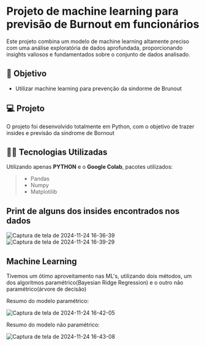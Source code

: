 # Projeto de machine learning para previsão de Burnout em funcionários
Este projeto combina um modelo de machine learning altamente preciso com uma análise exploratória de dados aprofundada, proporcionando insights valiosos e fundamentados sobre o conjunto de dados analisado.


## 🔧 Objetivo

- Utilizar machine learning para prevenção da sindorme de Brunout

## 💻 Projeto
O projeto foi desenvolvido totalmente em Python, com o objetivo de trazer insides e previsão da sindrome de Bornout

## 👨‍💻 Tecnologias Utilizadas

Utilizando apenas **PYTHON** e o **Google Colab**, pacotes utilizados:
> - Pandas
> - Numpy
> - Matplotilib


## Print de alguns dos insides encontrados nos dados
![Captura de tela de 2024-11-24 16-36-39](https://github.com/user-attachments/assets/1fb99d74-a350-494e-87ea-ce90298b18e5)
![Captura de tela de 2024-11-24 16-39-29](https://github.com/user-attachments/assets/944c009c-ed9a-4b21-95de-63d9fc98aa34)

## Machine Learning

Tivemos um ótimo aproveitamento nas ML's, utilizando dois métodos, um dos algoritmos paramétrico(Bayesian Ridge Regression) 
e o outro não paramétrico(árvore de decisão)

Resumo do modelo paramétrico:

![Captura de tela de 2024-11-24 16-42-05](https://github.com/user-attachments/assets/1246970e-81bb-4872-8989-4315df7215c2)

Resumo do modelo não paramétrico:

![Captura de tela de 2024-11-24 16-43-08](https://github.com/user-attachments/assets/0e4d7cc9-ab3c-4e2a-b502-0e336418053d)








